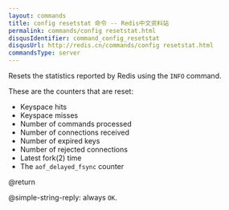 ```yaml
---
layout: commands
title: config resetstat 命令 -- Redis中文资料站
permalink: commands/config resetstat.html
disqusIdentifier: command_config_resetstat
disqusUrl: http://redis.cn/commands/config resetstat.html
commandsType: server
---
```


Resets the statistics reported by Redis using the `INFO` command.

These are the counters that are reset:

* Keyspace hits
* Keyspace misses
* Number of commands processed
* Number of connections received
* Number of expired keys
* Number of rejected connections
* Latest fork(2) time
* The `aof_delayed_fsync` counter

@return

@simple-string-reply: always `OK`.
